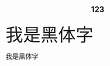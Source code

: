 ##  <center>123</center>
  
<font face="黑体" size=10>我是黑体字</font>
  
<font face="黑体" size=4>我是黑体字</font>